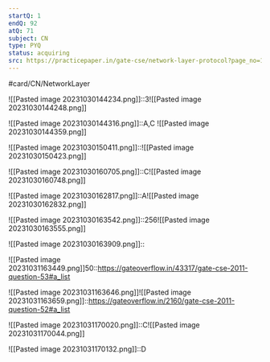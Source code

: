 ```yaml
---
startQ: 1
endQ: 92
atQ: 71
subject: CN
type: PYQ
status: acquiring
src: https://practicepaper.in/gate-cse/network-layer-protocol?page_no=15
---
```

#card/CN/NetworkLayer

![[Pasted image 20231030144234.png]]::3![[Pasted image 20231030144248.png]] <!--SR:!2023-11-03,3,250-->

![[Pasted image 20231030144316.png]]::A,C ![[Pasted image 20231030144359.png]] <!--SR:!2023-11-03,3,250-->

![[Pasted image 20231030150411.png]]::![[Pasted image 20231030150423.png]] <!--SR:!2023-11-03,3,250-->

![[Pasted image 20231030160705.png]]::C![[Pasted image 20231030160748.png]] <!--SR:!2023-11-04,4,270-->

![[Pasted image 20231030162817.png]]::A![[Pasted image 20231030162832.png]] <!--SR:!2023-11-03,3,250-->

![[Pasted image 20231030163542.png]]::256![[Pasted image 20231030163555.png]] <!--SR:!2023-11-04,4,270-->

![[Pasted image 20231030163909.png]]:: <!--SR:!2023-11-04,4,270-->

![[Pasted image 20231031163449.png]]50::https://gateoverflow.in/43317/gate-cse-2011-question-53#a_list

![[Pasted image 20231031163646.png]]![[Pasted image 20231031163659.png]]::https://gateoverflow.in/2160/gate-cse-2011-question-52#a_list


![[Pasted image 20231031170020.png]]::C![[Pasted image 20231031170044.png]]


![[Pasted image 20231031170132.png]]::D

